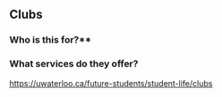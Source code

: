 
## **Clubs**
### Who is this for?**
### What services do they offer?
https://uwaterloo.ca/future-students/student-life/clubs 


